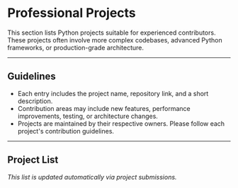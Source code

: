 # Professional Projects

This section lists Python projects suitable for experienced contributors.  
These projects often involve more complex codebases, advanced Python frameworks, or production-grade architecture.

---

## Guidelines

- Each entry includes the project name, repository link, and a short description.
- Contribution areas may include new features, performance improvements, testing, or architecture changes.
- Projects are maintained by their respective owners. Please follow each project's contribution guidelines.

---

## Project List

_This list is updated automatically via project submissions._
